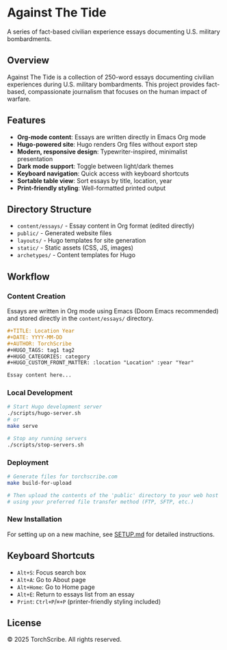# Against The Tide

A series of fact-based civilian experience essays documenting U.S. military bombardments.

## Overview

Against The Tide is a collection of 250-word essays documenting civilian experiences during U.S. military bombardments. This project provides fact-based, compassionate journalism that focuses on the human impact of warfare.

## Features

- **Org-mode content**: Essays are written directly in Emacs Org mode
- **Hugo-powered site**: Hugo renders Org files without export step
- **Modern, responsive design**: Typewriter-inspired, minimalist presentation 
- **Dark mode support**: Toggle between light/dark themes
- **Keyboard navigation**: Quick access with keyboard shortcuts
- **Sortable table view**: Sort essays by title, location, year
- **Print-friendly styling**: Well-formatted printed output

## Directory Structure

- `content/essays/` - Essay content in Org format (edited directly)
- `public/` - Generated website files
- `layouts/` - Hugo templates for site generation
- `static/` - Static assets (CSS, JS, images)
- `archetypes/` - Content templates for Hugo

## Workflow

### Content Creation

Essays are written in Org mode using Emacs (Doom Emacs recommended) and stored directly in the `content/essays/` directory.

```org
#+TITLE: Location Year
#+DATE: YYYY-MM-DD
#+AUTHOR: TorchScribe
#+HUGO_TAGS: tag1 tag2
#+HUGO_CATEGORIES: category
#+HUGO_CUSTOM_FRONT_MATTER: :location "Location" :year "Year"

Essay content here...
```

### Local Development

```bash
# Start Hugo development server
./scripts/hugo-server.sh
# or
make serve

# Stop any running servers
./scripts/stop-servers.sh
```

### Deployment

```bash
# Generate files for torchscribe.com
make build-for-upload

# Then upload the contents of the 'public' directory to your web host
# using your preferred file transfer method (FTP, SFTP, etc.)
```

### New Installation

For setting up on a new machine, see [SETUP.md](SETUP.md) for detailed instructions.

## Keyboard Shortcuts

- `Alt+S`: Focus search box
- `Alt+A`: Go to About page
- `Alt+Home`: Go to Home page
- `Alt+E`: Return to essays list from an essay
- `Print`: `Ctrl+P`/`⌘+P` (printer-friendly styling included)

## License

© 2025 TorchScribe. All rights reserved.